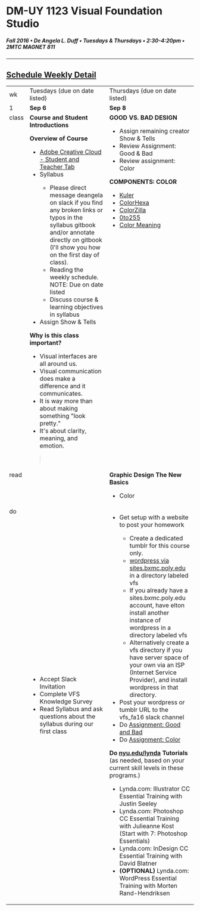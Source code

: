 # DM-UY 1123 Visual Foundation Studio
##### Fall 2016 • De Angela L. Duff • Tuesdays & Thursdays • 2:30-4:20pm • 2MTC MAGNET 811 
---
## [Schedule Weekly Detail](dm1123_schedule_overview.md)


<table>
<tr>
<td>wk</td>
<td>Tuesdays (due on date listed)</td>
<td>Thursdays (due on date listed)</td>
</tr>
<tr>
  <td valign="top">1</td>
  <td valign="top" width="48%"><strong>Sep 6</strong></td>
  <td valign="top" width="48%"><strong>Sep 8</strong></td>
</tr>
<tr>
<td valign="top">class</td>
<td valign="top">
<strong>Course and Student Introductions</strong><br>

<strong>Overview of Course</strong>
<ul>
<li><a href="https://creative.adobe.com/plans" target="_blank">Adobe Creative Cloud - Student and Teacher Tab</a></li>
<li> Syllabus</li>
<ul>
 <li>Please direct message deangela on slack if you find any broken links or typos in the syllabus gitbook and/or annotate directly on gitbook (I'll show you how on the first day of class).</li>
 <li>Reading the weekly schedule. NOTE: Due on date listed</li>
 <li>Discuss course &amp; learning objectives in syllabus</li>
</ul>
<li>Assign Show &amp; Tells</li>
</ul>


<strong>Why is this class important?</strong>
<ul>
<li>Visual interfaces are all around us. </li>
<li>Visual communication does make a difference and it communicates.</li>
<li>It is way more than about making something "look pretty."</li>
<li>It's about clarity, meaning, and emotion.</li>

</ul>

><br>




</ul></td>
<td valign="top" width="48%"><strong>GOOD VS. BAD DESIGN</strong>
  <ul>
  
  <li>Assign remaining creator Show &amp; Tells</li>
  <Li>Review Assignment: Good & Bad</li>
  <li>Review assignment: Color</li>
  </ul>
  <strong>COMPONENTS: COLOR</strong>
<ul>
  <li><a href="https://kuler.adobe.com/explore" target="_blank">Kuler</a></li>
  <li><a href="http://www.colorhexa.com" target="_blank">ColorHexa</a></li>
  <li><a href="http://www.colorzilla.com" target="_blank">ColorZilla</a></li>
  <li><a href="http://0to255.com" target="_blank">0to255</a></li>
  <li><a href="http://color-wheel-pro.com/color-meaning.html" target="_blank">Color Meaning</a></li>
 </ul>
 
  </ul>
  </td>
 
</tr>

<!-- homework -->
<tr>


  <td valign="top">read</td>
  <td></td>
  <td>
  <strong>Graphic Design The New Basics</strong>
  <ul>
  <li>Color</li>
  </ul>
  </td>
  
</tr>

<!-- do -->
<tr>
  <td valign="top">do</td>
  <td><ul>
  <li>Accept Slack Invitation</li>
  <li>Complete VFS Knowledge Survey</li>
  <li>Read Syllabus and ask questions about the syllabus during our first class</li>
  </ul></td>
  <td valign="top">
  <ul>
  <li>Get setup with a website to post your homework</li>
  <ul>
  <li>Create a dedicated tumblr for this course only.</li>
  <li><a href="dm1123idm_coursework_documentation.md">wordpress via sites.bxmc.poly.edu</a> in a directory labeled vfs</li> 
  <li>If you already have a sites.bxmc.poly.edu account, have elton install another instance of wordpress in a directory labeled vfs</li>
  <li>Alternatively create a vfs directory if you have server space of your own via an ISP (Internet Service Provider), and install wordpress in that directory.</li>
  </ul>
  <li>Post your wordpress or tumblr URL to the vfs_fa16 slack channel</li>
  <li>Do <a href="assignment_good_vs_bad.md">Assignment: Good and Bad</a></li>
  <li>Do <a href="dm1123_color.md">Assignment: Color</a></li>
  </ul>
  <strong>Do <a href="http://nyu.edu/lynda">nyu.edu/lynda</a> Tutorials</strong> (as needed, based on your current skill levels in these programs.)
  <ul>
  
  <li>Lynda.com: Illustrator CC Essential Training with Justin Seeley</li>
  <li>Lynda.com: Photoshop CC Essential Training with Julieanne Kost (Start with 7: Photoshop Essentials)</li>
  <li>Lynda.com: InDesign CC Essential Training with David Blatner</li>
  <li><b>(OPTIONAL)</b> Lynda.com: WordPress Essential Training with Morten Rand-Hendriksen</li>
  </ul></td>
</table>



